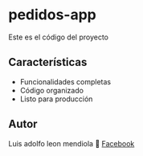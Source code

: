 # pedidos-app

Este es el código del proyecto 

## Características
- Funcionalidades completas
- Código organizado
- Listo para producción

## Autor
Luis adolfo leon mendiola
📘 [Facebook](https://www.facebook.com/luis.ejemplo)

